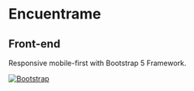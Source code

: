 # Encuentrame

## Front-end

Responsive mobile-first with Bootstrap 5 Framework.

<!-- Bootstrap -->
[![Bootstrap](https://img.shields.io/static/v1?label=&message=Bootstrap&color=7952B3&logo=Bootstrap&logoColor=7952B3&labelColor=2F333A)](https://getbootstrap.com/)

